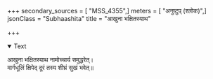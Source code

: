 +++
secondary_sources = [ "MSS_4355",]
meters = [ "अनुष्टुप् (श्लोक)",]
jsonClass = "Subhaashita"
title = "आखुना भक्षितस्याथ"

+++

<details open><summary>Text</summary>

आखुना भक्षितस्याथ नामोच्चार्य समुद्धरेत्।  
मार्गधूलिं क्षिपेद् दूरं तस्य शीघ्रं सुखं भवेत्॥
</details>
